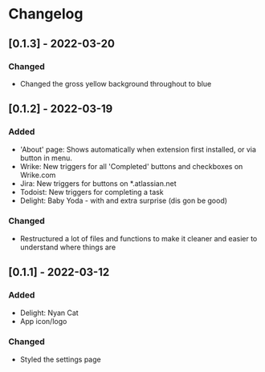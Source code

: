 # Changelog

[comment]: <> (Added: This section contains new features released.)
[comment]: <> (Changed: It contains changes made to an existing feature.)
[comment]: <> (Deprecated: changes removed in future.)
[comment]: <> (Removed : removed features.)
[comment]: <> (Fixed: any bugs fixed.)
[comment]: <> (Security: security issues are declared here)

## [0.1.3] - 2022-03-20
### Changed
- Changed the gross yellow background throughout to blue 

## [0.1.2] - 2022-03-19
### Added
- 'About' page: Shows automatically when extension first installed, or via button in menu.
- Wrike: New triggers for all 'Completed' buttons and checkboxes on Wrike.com
- Jira: New triggers for <user-defined-status> buttons on *.atlassian.net
- Todoist: New triggers for completing a task
- Delight: Baby Yoda - with and extra surprise (dis gon be good)
### Changed
- Restructured a lot of files and functions to make it cleaner and easier to understand where things are

## [0.1.1] - 2022-03-12
### Added
- Delight: Nyan Cat
- App icon/logo
### Changed
- Styled the settings page
